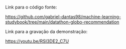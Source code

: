 Link para o código fonte:

https://github.com/gabriel-dantas98/machine-learning-studybook/tree/main/datathon-globo-recommendation

Link para a gravação da demonstração:

https://youtu.be/RSI3DE2_C7U
